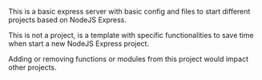 This is a basic express server with basic config and files to start different projects based on NodeJS Express.

This is not a project, is a template with specific functionalities to save time when start a new NodeJS Express project.

Adding or removing functions or modules from this project would impact other projects.
